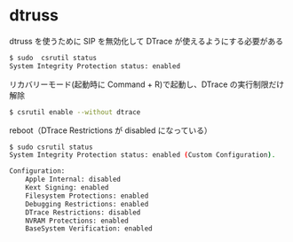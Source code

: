# dtruss
dtruss を使うために SIP を無効化して DTrace が使えるようにする必要がある
```bash
$ sudo  csrutil status
System Integrity Protection status: enabled
```

リカバリーモード(起動時に Command + R)で起動し、DTrace の実行制限だけ解除
```bash
$ csrutil enable --without dtrace
```

reboot（DTrace Restrictions が disabled になっている）
```bash
$ sudo csrutil status
System Integrity Protection status: enabled (Custom Configuration).

Configuration:
    Apple Internal: disabled
    Kext Signing: enabled
    Filesystem Protections: enabled
    Debugging Restrictions: enabled
    DTrace Restrictions: disabled
    NVRAM Protections: enabled
    BaseSystem Verification: enabled
```

